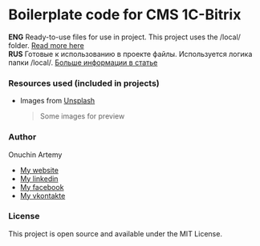 # Boilerplate code for CMS 1C-Bitrix

**ENG** Ready-to-use files for use in project. This project uses the /local/ folder. [Read more here](https://dev.1c-bitrix.ru/community/blogs/vad/local-folder.php)  
**RUS** Готовые к использованию в проекте файлы. Используется логика папки /local/. [Больше информации в статье](https://dev.1c-bitrix.ru/community/blogs/vad/local-folder.php)  


### Resources used (included in projects)
+ Images from [Unsplash](https://unsplash.com/)
    >Some images for preview


### Author
Onuchin Artemy  
- [My website](https://onuchin.com "My website")  
- [My linkedin](https://www.linkedin.com/in/artemiy-onuchin-12926416a/ "My linkedin")  
- [My facebook](https://www.facebook.com/artemyonuchin "My facebook")  
- [My vkontakte](https://vk.com/artemyonuchin "My vkontakte")  


### License
This project is open source and available under the MIT License.
